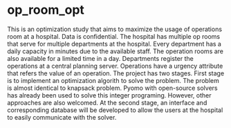 # op_room_opt
This is  an optimization study that aims to maximize the usage of operations room at a hospital. Data is confidential. 
The hospital has multiple op rooms that serve for multiple departments at the hospital. Every department has a daily capacity in minutes due to the available staff. 
The operation rooms are also available for a limited time in a day. Departments register the operations at a central planning server. Operations have a urgency attribute that refers the value of an operation. 
The project has two stages. First stage is to implement an optimization algorith to solve the problem. The problem is almost identical to knapsack problem. 
Pyomo with open-source solvers has already been used to solve this integer programing. However, other approaches are also welcomed. 
At the second stage, an interface and corresponding database will be developed to allow the users at the hospital to easily communicate with the solver. 
